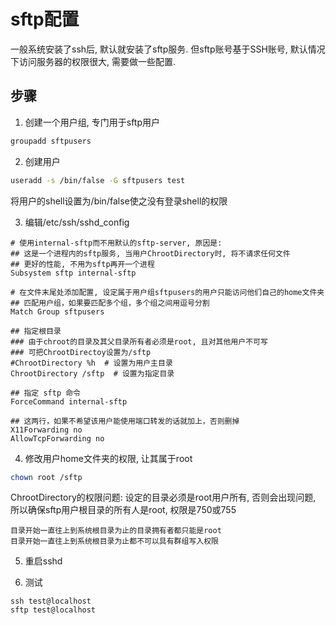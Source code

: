 # sftp配置

一般系统安装了ssh后, 默认就安装了sftp服务. 
但sftp账号基于SSH账号, 默认情况下访问服务器的权限很大, 需要做一些配置.

## 步骤

1. 创建一个用户组, 专门用于sftp用户
```sh
groupadd sftpusers
```

2. 创建用户
```sh
useradd -s /bin/false -G sftpusers test
```
将用户的shell设置为/bin/false使之没有登录shell的权限

3. 编辑/etc/ssh/sshd_config
```
# 使用internal-sftp而不用默认的sftp-server, 原因是:
## 这是一个进程内的sftp服务, 当用户ChrootDirectory时, 将不请求任何文件
## 更好的性能, 不用为sftp再开一个进程
Subsystem sftp internal-sftp

# 在文件末尾处添加配置, 设定属于用户组sftpusers的用户只能访问他们自己的home文件夹
## 匹配用户组，如果要匹配多个组，多个组之间用逗号分割
Match Group sftpusers

## 指定根目录
### 由于chroot的目录及其父目录所有者必须是root, 且对其他用户不可写
### 可把ChrootDirectoy设置为/sftp
#ChrootDirectory %h  # 设置为用户主目录
ChrootDirectory /sftp  # 设置为指定目录

## 指定 sftp 命令
ForceCommand internal-sftp

## 这两行，如果不希望该用户能使用端口转发的话就加上，否则删掉
X11Forwarding no
AllowTcpForwarding no
```

4. 修改用户home文件夹的权限, 让其属于root
```sh
chown root /sftp
```
ChrootDirectory的权限问题: 设定的目录必须是root用户所有, 否则会出现问题, 所以确保sftp用户根目录的所有人是root, 权限是750或755
```
目录开始一直往上到系统根目录为止的目录拥有者都只能是root
目录开始一直往上到系统根目录为止都不可以具有群组写入权限
```

5. 重启sshd

6. 测试
```
ssh test@localhost
sftp test@localhost
```

